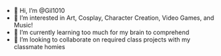 - 👋 Hi, I’m @Gil1010
- 👀 I’m interested in Art, Cosplay, Character Creation, Video Games, and Music!
- 🌱 I’m currently learning too much for my brain to comprehend 
- 💞️ I’m looking to collaborate on required class projects with my classmate homies

<!---
Gil1010/Gil1010 is a ✨ special ✨ repository because its `README.md` (this file) appears on your GitHub profile.
You can click the Preview link to take a look at your changes.
--->
